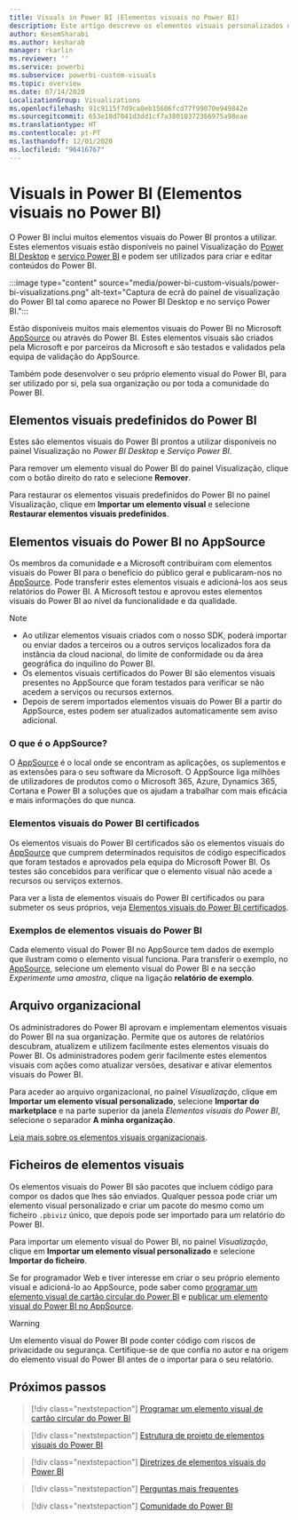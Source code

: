 ```yaml
---
title: Visuals in Power BI (Elementos visuais no Power BI)
description: Este artigo descreve os elementos visuais personalizados do Power BI
author: KesemSharabi
ms.author: kesharab
manager: rkarlin
ms.reviewer: ''
ms.service: powerbi
ms.subservice: powerbi-custom-visuals
ms.topic: overview
ms.date: 07/14/2020
LocalizationGroup: Visualizations
ms.openlocfilehash: 91c9115f7d9ca0eb15606fcd77f99070e949842e
ms.sourcegitcommit: 653e18d7041d3dd1cf7a38010372366975a98eae
ms.translationtype: HT
ms.contentlocale: pt-PT
ms.lasthandoff: 12/01/2020
ms.locfileid: "96416767"
---
```

# <a name="visuals-in-power-bi"></a>Visuals in Power BI (Elementos visuais no Power BI)

O Power BI inclui muitos elementos visuais do Power BI prontos a utilizar. Estes elementos visuais estão disponíveis no painel Visualização do [Power BI Desktop](https://powerbi.microsoft.com/desktop/) e [serviço Power BI](https://app.powerbi.com) e podem ser utilizados para criar e editar conteúdos do Power BI.

:::image type="content" source="media/power-bi-custom-visuals/power-bi-visualizations.png" alt-text="Captura de ecrã do painel de visualização do Power BI tal como aparece no Power BI Desktop e no serviço Power BI.":::

Estão disponíveis muitos mais elementos visuais do Power BI no Microsoft [AppSource](https://nam06.safelinks.protection.outlook.com/?url=https%3A%2F%2Fappsource.microsoft.com%2Fen-us%2Fmarketplace%2Fapps%3Fpage%3D1%26product%3Dpower-bi-visuals&data=02%7C01%7CKesem.Sharabi%40microsoft.com%7C6d9286afacb3468d4cde08d740b76694%7C72f988bf86f141af91ab2d7cd011db47%7C1%7C0%7C637049028749147718&sdata=igWm0e1vXdgGcbyvngQBrHQVAkahPnxPC1ZhUPntGI8%3D&reserved=0) ou através do Power BI. Estes elementos visuais são criados pela Microsoft e por parceiros da Microsoft e são testados e validados pela equipa de validação do AppSource.

Também pode desenvolver o seu próprio elemento visual do Power BI, para ser utilizado por si, pela sua organização ou por toda a comunidade do Power BI.

## <a name="default-power-bi-visuals"></a>Elementos visuais predefinidos do Power BI

Estes são elementos visuais do Power BI prontos a utilizar disponíveis no painel Visualização no *Power BI Desktop* e *Serviço Power BI*.

Para remover um elemento visual do Power BI do painel Visualização, clique com o botão direito do rato e selecione **Remover**.

Para restaurar os elementos visuais predefinidos do Power BI no painel Visualização, clique em **Importar um elemento visual** e selecione **Restaurar elementos visuais predefinidos**. 

## <a name="appsource-power-bi-visuals"></a>Elementos visuais do Power BI no AppSource

Os membros da comunidade e a Microsoft contribuíram com elementos visuais do Power BI para o benefício do público geral e publicaram-nos no [AppSource](https://appsource.microsoft.com/marketplace/apps?product=power-bi-visuals). Pode transferir estes elementos visuais e adicioná-los aos seus relatórios do Power BI. A Microsoft testou e aprovou estes elementos visuais do Power BI ao nível da funcionalidade e da qualidade.

>[!NOTE]
>* Ao utilizar elementos visuais criados com o nosso SDK, poderá importar ou enviar dados a terceiros ou a outros serviços localizados fora da instância da cloud nacional, do limite de conformidade ou da área geográfica do inquilino do Power BI.
>* Os elementos visuais certificados do Power BI são elementos visuais presentes no AppSource que foram testados para verificar se não acedem a serviços ou recursos externos.
>* Depois de serem importados elementos visuais do Power BI a partir do AppSource, estes podem ser atualizados automaticamente sem aviso adicional.

### <a name="what-is-appsource"></a>O que é o AppSource?

O [AppSource](https://appsource.microsoft.com/marketplace/apps?product=power-bi-visuals) é o local onde se encontram as aplicações, os suplementos e as extensões para o seu software da Microsoft. O AppSource liga milhões de utilizadores de produtos como o Microsoft 365, Azure, Dynamics 365, Cortana e Power BI a soluções que os ajudam a trabalhar com mais eficácia e mais informações do que nunca.

### <a name="certified-power-bi-visuals"></a>Elementos visuais do Power BI certificados

Os elementos visuais do Power BI certificados são os elementos visuais do [AppSource](https://nam06.safelinks.protection.outlook.com/?url=https%3A%2F%2Fappsource.microsoft.com%2Fen-us%2Fmarketplace%2Fapps%3Fpage%3D1%26product%3Dpower-bi-visuals&data=02%7C01%7CKesem.Sharabi%40microsoft.com%7C6d9286afacb3468d4cde08d740b76694%7C72f988bf86f141af91ab2d7cd011db47%7C1%7C0%7C637049028749147718&sdata=igWm0e1vXdgGcbyvngQBrHQVAkahPnxPC1ZhUPntGI8%3D&reserved=0) que cumprem determinados requisitos de código especificados que foram testados e aprovados pela equipa do Microsoft Power BI. Os testes são concebidos para verificar que o elemento visual não acede a recursos ou serviços externos.

Para ver a lista de elementos visuais do Power BI certificados ou para submeter os seus próprios, veja [Elementos visuais do Power BI certificados](power-bi-custom-visuals-certified.md).

### <a name="samples-for-power-bi-visuals"></a>Exemplos de elementos visuais do Power BI

Cada elemento visual do Power BI no AppSource tem dados de exemplo que ilustram como o elemento visual funciona. Para transferir o exemplo, no [AppSource](https://nam06.safelinks.protection.outlook.com/?url=https%3A%2F%2Fappsource.microsoft.com%2Fen-us%2Fmarketplace%2Fapps%3Fpage%3D1%26product%3Dpower-bi-visuals&data=02%7C01%7CKesem.Sharabi%40microsoft.com%7C6d9286afacb3468d4cde08d740b76694%7C72f988bf86f141af91ab2d7cd011db47%7C1%7C0%7C637049028749147718&sdata=igWm0e1vXdgGcbyvngQBrHQVAkahPnxPC1ZhUPntGI8%3D&reserved=0), selecione um elemento visual do Power BI e na secção *Experimente uma amostra*, clique na ligação **relatório de exemplo**.

## <a name="organizational-store"></a>Arquivo organizacional

Os administradores do Power BI aprovam e implementam elementos visuais do Power BI na sua organização. Permite que os autores de relatórios descubram, atualizem e utilizem facilmente estes elementos visuais do Power BI. Os administradores podem gerir facilmente estes elementos visuais com ações como atualizar versões, desativar e ativar elementos visuais do Power BI.

Para aceder ao arquivo organizacional, no painel *Visualização*, clique em **Importar um elemento visual personalizado**, selecione **Importar do marketplace** e na parte superior da janela *Elementos visuais do Power BI*, selecione o separador **A minha organização**.

[Leia mais sobre os elementos visuais organizacionais](power-bi-custom-visuals-organization.md).

## <a name="visual-files"></a>Ficheiros de elementos visuais

Os elementos visuais do Power BI são pacotes que incluem código para compor os dados que lhes são enviados. Qualquer pessoa pode criar um elemento visual personalizado e criar um pacote do mesmo como um ficheiro `.pbiviz` único, que depois pode ser importado para um relatório do Power BI.

Para importar um elemento visual do Power BI, no painel *Visualização*, clique em **Importar um elemento visual personalizado** e selecione **Importar do ficheiro**.

Se for programador Web e tiver interesse em criar o seu próprio elemento visual e adicioná-lo ao AppSource, pode saber como [programar um elemento visual de cartão circular do Power BI](develop-circle-card.md) e [publicar um elemento visual do Power BI no AppSource](office-store.md).

> [!WARNING]
> Um elemento visual do Power BI pode conter código com riscos de privacidade ou segurança. Certifique-se de que confia no autor e na origem do elemento visual do Power BI antes de o importar para o seu relatório.

## <a name="next-steps"></a>Próximos passos

>[!div class="nextstepaction"]
>[Programar um elemento visual de cartão circular do Power BI](develop-circle-card.md)

>[!div class="nextstepaction"]
>[Estrutura de projeto de elementos visuais do Power BI](visual-project-structure.md)

>[!div class="nextstepaction"]
>[Diretrizes de elementos visuais do Power BI](guidelines-powerbi-visuals.md)

>[!div class="nextstepaction"]
>[Perguntas mais frequentes](power-bi-custom-visuals-faq.md)

>[!div class="nextstepaction"]
>[Comunidade do Power BI](https://community.powerbi.com/)